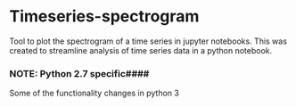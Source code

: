 # Timeseries-spectrogram
Tool to plot the spectrogram of a time series in jupyter notebooks. This was created to streamline analysis of time series data in a python notebook.

### NOTE: Python 2.7 specific####
Some of the functionality changes in python 3
